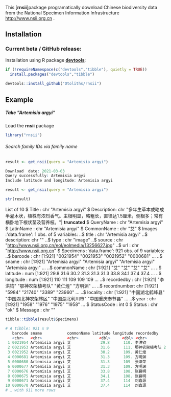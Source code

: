 This [**rnsii**]package programatically download Chinese biodiversity data from the National Specimen Information Infrastructure <http://www.nsii.org.cn> .


## Installation


### Current beta / GitHub release:

Installation using R package
[**devtools**](https://cran.r-project.org/package=devtools):
```r
if (!requireNamespace(c("devtools","tibble"), quietly = TRUE))
  install.packages("devtools","tibble")
    
devtools::install_github("Otoliths/rnsii")

```

## Example

##### Take "Artemisia argyi"

Load the **rnsii** package
```r
library("rnsii")
```
###### Search family IDs via family name
```r
result <- get_nsii(query = "Artemisia argyi")
```
```r
Download  date: 2021-03-03
Query successfully: Artemisia argyi
Include latitude and longitude: Artemisia argyi
```
```r
result <- get_nsii(query = "Artemisia argyi")
```

```r
str(result)
```
List of 10
 $ Title      : chr "Artemisia argyi"
 $ Description: chr "多年生草本或略成半灌木状，植株有浓烈香气。主根明显，略粗长，直径达1.5厘米，侧根多；常有横卧地下根状茎及营养枝。"| __truncated__
 $ QueryName  : chr "Artemisia argyi"
 $ LatinName  : chr "Artemisia argyi"
 $ CommonName : chr "艾"
 $ Images     :'data.frame':	1 obs. of  5 variables:
  ..$ title      : chr "Artemisia argyi"
  ..$ description: chr ""
  ..$ type       : chr "image"
  ..$ source     : chr "http://www.nsii.org.cn/eol/eolmedia/13256627.jpg"
  ..$ url        : chr "http://www.nsii.org.cn"
 $ Specimens  :'data.frame':	921 obs. of  9 variables:
  ..$ barcode     : chr [1:921] "0021954" "0021953" "0021952" "0000681" ...
  ..$ sname       : chr [1:921] "Artemisia argyi" "Artemisia argyi" "Artemisia argyi" "Artemisia argyi" ...
  ..$ commonName  : chr [1:921] "艾" "艾" "艾" "艾" ...
  ..$ latitude    : num [1:921] 29.8 31.6 30.2 31.3 31.3 31.3 33.8 34.1 37.4 37.4 ...
  ..$ longitude   : num [1:921] 110 111 109 109 109 ...
  ..$ recordedby  : chr [1:921] "李洪钧" "鄂神农架植考队" "黄仁煌" "方明渊" ...
  ..$ recordnumber: chr [1:921] "5984" "21740" "3389" "23960" ...
  ..$ locality    : chr [1:921] "中国湖北鹤峰县" "中国湖北神农架林区" "中国湖北利川市" "中国重庆奉节县" ...
  ..$ year        : chr [1:921] "1958" "1976" "1975" "1958" ...
 $ StatusCode : int 0
 $ Status     : chr "ok"
 $ Message    : chr ""
```r
tibble::tibble(result$Specimens)
```
```r
# A tibble: 921 x 9
   barcode sname           commonName latitude longitude recordedby     recordnumber locality           year 
   <chr>   <chr>           <chr>         <dbl>     <dbl> <chr>          <chr>        <chr>              <chr>
 1 0021954 Artemisia argyi 艾             29.8      110. 李洪钧         5984         中国湖北鹤峰县     1958 
 2 0021953 Artemisia argyi 艾             31.6      111. 鄂神农架植考队 21740        中国湖北神农架林区 1976 
 3 0021952 Artemisia argyi 艾             30.2      109. 黄仁煌         3389         中国湖北利川市     1975 
 4 0000681 Artemisia argyi 艾             31.3      109. 方明渊         23960        中国重庆奉节县     1958 
 5 0000680 Artemisia argyi 艾             31.3      109  张泽荣         25990        中国重庆奉节县     1958 
 6 0000677 Artemisia argyi 艾             31.3      109. 方明渊         24868        中国重庆奉节县     1958 
 7 0000676 Artemisia argyi 艾             33.8      108. 张襄明         350          中国陕西周至县     1958 
 8 0000675 Artemisia argyi 艾             34.1      108. 张襄明         947          中国陕西眉县       1958 
 9 0000671 Artemisia argyi 艾             37.4      114  刘鑫源         914          中国河北赞皇县     1951 
10 0000670 Artemisia argyi 艾             37.4      114  刘鑫源         1101         中国河北赞皇县     1951 
# … with 911 more rows
```
